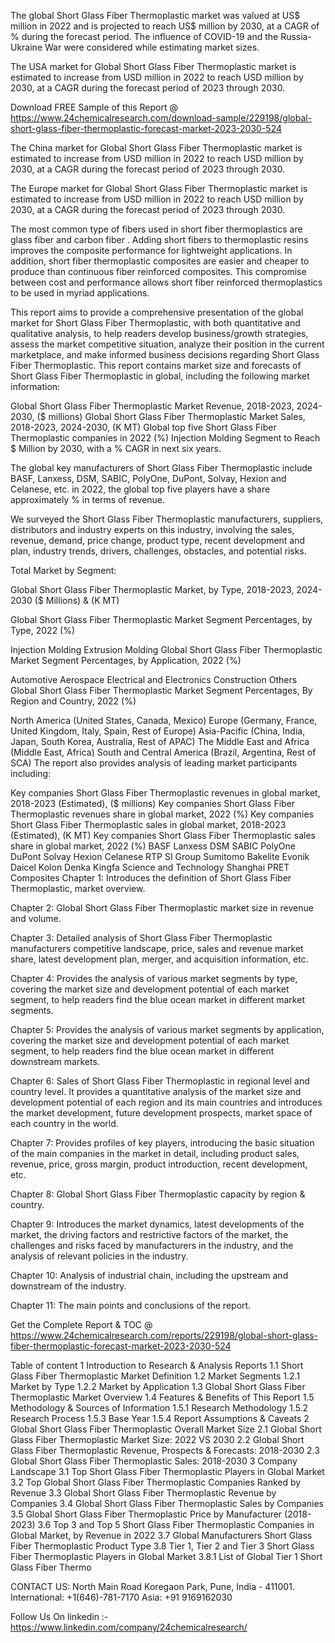 The global Short Glass Fiber Thermoplastic market was valued at US$ million in 2022 and is projected to reach US$ million by 2030, at a CAGR of % during the forecast period. The influence of COVID-19 and the Russia-Ukraine War were considered while estimating market sizes.

The USA market for Global Short Glass Fiber Thermoplastic   market is estimated to increase from USD million in 2022 to reach USD million by 2030, at a CAGR during the forecast period of 2023 through 2030.

Download FREE Sample of this Report @ https://www.24chemicalresearch.com/download-sample/229198/global-short-glass-fiber-thermoplastic-forecast-market-2023-2030-524

The China market for Global Short Glass Fiber Thermoplastic   market is estimated to increase from USD million in 2022 to reach USD million by 2030, at a CAGR during the forecast period of 2023 through 2030.

The Europe market for Global Short Glass Fiber Thermoplastic market is estimated to increase from USD million in 2022 to reach USD million by 2030, at a CAGR during the forecast period of 2023 through 2030.

The most common type of fibers used in short fiber thermoplastics are glass fiber and carbon fiber . Adding short fibers to thermoplastic resins improves the composite performance for lightweight applications. In addition, short fiber thermoplastic composites are easier and cheaper to produce than continuous fiber reinforced composites. This compromise between cost and performance allows short fiber reinforced thermoplastics to be used in myriad applications.

This report aims to provide a comprehensive presentation of the global market for Short Glass Fiber Thermoplastic, with both quantitative and qualitative analysis, to help readers develop business/growth strategies, assess the market competitive situation, analyze their position in the current marketplace, and make informed business decisions regarding Short Glass Fiber Thermoplastic. This report contains market size and forecasts of Short Glass Fiber Thermoplastic in global, including the following market information:

Global Short Glass Fiber Thermoplastic Market Revenue, 2018-2023, 2024-2030, ($ millions)
Global Short Glass Fiber Thermoplastic Market Sales, 2018-2023, 2024-2030, (K MT)
Global top five Short Glass Fiber Thermoplastic companies in 2022 (%)
Injection Molding Segment to Reach $ Million by 2030, with a % CAGR in next six years.

The global key manufacturers of Short Glass Fiber Thermoplastic include BASF, Lanxess, DSM, SABIC, PolyOne, DuPont, Solvay, Hexion and Celanese, etc. in 2022, the global top five players have a share approximately % in terms of revenue.

We surveyed the Short Glass Fiber Thermoplastic manufacturers, suppliers, distributors and industry experts on this industry, involving the sales, revenue, demand, price change, product type, recent development and plan, industry trends, drivers, challenges, obstacles, and potential risks.

Total Market by Segment:

Global Short Glass Fiber Thermoplastic Market, by Type, 2018-2023, 2024-2030 ($ Millions) & (K MT)

Global Short Glass Fiber Thermoplastic Market Segment Percentages, by Type, 2022 (%)

Injection Molding
Extrusion Molding
Global Short Glass Fiber Thermoplastic Market Segment Percentages, by Application, 2022 (%)

Automotive
Aerospace
Electrical and Electronics
Construction
Others
Global Short Glass Fiber Thermoplastic Market Segment Percentages, By Region and Country, 2022 (%)

North America (United States, Canada, Mexico)
Europe (Germany, France, United Kingdom, Italy, Spain, Rest of Europe)
Asia-Pacific (China, India, Japan, South Korea, Australia, Rest of APAC)
The Middle East and Africa (Middle East, Africa)
South and Central America (Brazil, Argentina, Rest of SCA)
The report also provides analysis of leading market participants including:

Key companies Short Glass Fiber Thermoplastic revenues in global market, 2018-2023 (Estimated), ($ millions)
Key companies Short Glass Fiber Thermoplastic revenues share in global market, 2022 (%)
Key companies Short Glass Fiber Thermoplastic sales in global market, 2018-2023 (Estimated), (K MT)
Key companies Short Glass Fiber Thermoplastic sales share in global market, 2022 (%)
BASF
Lanxess
DSM
SABIC
PolyOne
DuPont
Solvay
Hexion
Celanese
RTP
SI Group
Sumitomo Bakelite
Evonik
Daicel
Kolon
Denka
Kingfa Science and Technology
Shanghai PRET Composites
Chapter 1: Introduces the definition of Short Glass Fiber Thermoplastic, market overview.

Chapter 2: Global Short Glass Fiber Thermoplastic market size in revenue and volume.

Chapter 3: Detailed analysis of Short Glass Fiber Thermoplastic manufacturers competitive landscape, price, sales and revenue market share, latest development plan, merger, and acquisition information, etc.

Chapter 4: Provides the analysis of various market segments by type, covering the market size and development potential of each market segment, to help readers find the blue ocean market in different market segments.

Chapter 5: Provides the analysis of various market segments by application, covering the market size and development potential of each market segment, to help readers find the blue ocean market in different downstream markets.

Chapter 6: Sales of Short Glass Fiber Thermoplastic in regional level and country level. It provides a quantitative analysis of the market size and development potential of each region and its main countries and introduces the market development, future development prospects, market space of each country in the world.

Chapter 7: Provides profiles of key players, introducing the basic situation of the main companies in the market in detail, including product sales, revenue, price, gross margin, product introduction, recent development, etc.

Chapter 8: Global Short Glass Fiber Thermoplastic capacity by region & country.

Chapter 9: Introduces the market dynamics, latest developments of the market, the driving factors and restrictive factors of the market, the challenges and risks faced by manufacturers in the industry, and the analysis of relevant policies in the industry.

Chapter 10: Analysis of industrial chain, including the upstream and downstream of the industry.

Chapter 11: The main points and conclusions of the report.

Get the Complete Report & TOC @ https://www.24chemicalresearch.com/reports/229198/global-short-glass-fiber-thermoplastic-forecast-market-2023-2030-524

Table of content
1 Introduction to Research & Analysis Reports
1.1 Short Glass Fiber Thermoplastic Market Definition
1.2 Market Segments
1.2.1 Market by Type
1.2.2 Market by Application
1.3 Global Short Glass Fiber Thermoplastic Market Overview
1.4 Features & Benefits of This Report
1.5 Methodology & Sources of Information
1.5.1 Research Methodology
1.5.2 Research Process
1.5.3 Base Year
1.5.4 Report Assumptions & Caveats
2 Global Short Glass Fiber Thermoplastic Overall Market Size
2.1 Global Short Glass Fiber Thermoplastic Market Size: 2022 VS 2030
2.2 Global Short Glass Fiber Thermoplastic Revenue, Prospects & Forecasts: 2018-2030
2.3 Global Short Glass Fiber Thermoplastic Sales: 2018-2030
3 Company Landscape
3.1 Top Short Glass Fiber Thermoplastic Players in Global Market
3.2 Top Global Short Glass Fiber Thermoplastic Companies Ranked by Revenue
3.3 Global Short Glass Fiber Thermoplastic Revenue by Companies
3.4 Global Short Glass Fiber Thermoplastic Sales by Companies
3.5 Global Short Glass Fiber Thermoplastic Price by Manufacturer (2018-2023)
3.6 Top 3 and Top 5 Short Glass Fiber Thermoplastic Companies in Global Market, by Revenue in 2022
3.7 Global Manufacturers Short Glass Fiber Thermoplastic Product Type
3.8 Tier 1, Tier 2 and Tier 3 Short Glass Fiber Thermoplastic Players in Global Market
3.8.1 List of Global Tier 1 Short Glass Fiber Thermo

CONTACT US:
North Main Road Koregaon Park, Pune, India - 411001.
International: +1(646)-781-7170
Asia: +91 9169162030

Follow Us On linkedin :- https://www.linkedin.com/company/24chemicalresearch/
